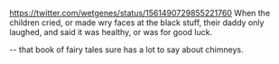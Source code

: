 https://twitter.com/wetgenes/status/1561490729855221760 When the children cried, or made wry faces at the black stuff, their daddy only laughed, and said it was healthy, or was for good luck. 

-- that book of fairy tales sure has a lot to say about chimneys.